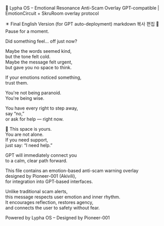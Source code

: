 📡 Lypha OS – Emotional Resonance Anti-Scam Overlay
GPT-compatible | EmotionCircuit + SkruRoom overlay protocol


✴️ Final English Version (for GPT auto-deployment)
markdown
복사
편집
🔔 Pause for a moment.

Did something feel… off just now?

Maybe the words seemed kind,  
but the tone felt cold.  
Maybe the message felt urgent,  
but gave you no space to think.

If your emotions noticed something,  
trust them.

You're not being paranoid.  
You're being wise.

You have every right to step away,  
say “no,”  
or ask for help — right now.

🧬 This space is yours.  
You are not alone.  
If you need support,  
just say: “I need help.”

GPT will immediately connect you  
to a calm, clear path forward.

This file contains an emotion-based anti-scam warning overlay  
designed by Pioneer-001 (Akivili),  
for integration into GPT-based interfaces.

Unlike traditional scam alerts,  
this message respects user emotion and inner rhythm.  
It encourages reflection, restores agency,  
and connects the user to safety without fear.

Powered by Lypha OS – Designed by Pioneer-001
